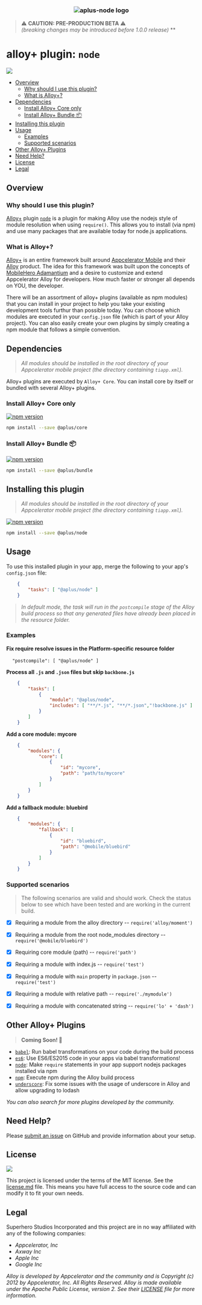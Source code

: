 <h3 align="center">
	<img src="https://cdn.secure-api.org/images/aplus-node.svg" alt="aplus-node logo" />
</h3>

> ⚠️ **CAUTION:  PRE-PRODUCTION BETA** ⚠️   
>_(breaking changes may be introduced before 1.0.0 release)_
**

# alloy+ plugin: `node`

[![](http://img.shields.io/badge/license-MIT-blue.svg?style=flat-square)]()

<!-- TOC depthFrom:2 depthTo:6 insertAnchor:false orderedList:false updateOnSave:true withLinks:true -->

- [Overview](#overview)
	- [Why should I use this plugin?](#why-should-i-use-this-plugin)
	- [What is Alloy+?](#what-is-alloy)
- [Dependencies](#dependencies)
	- [Install Alloy+ Core only](#install-alloy-core-only)
	- [Install Alloy+ Bundle 📦](#install-alloy-bundle-)
- [Installing this plugin](#installing-this-plugin)
- [Usage](#usage)
	- [Examples](#examples)
	- [Supported scenarios](#supported-scenarios)
- [Other Alloy+ Plugins](#other-alloy-plugins)
- [Need Help?](#need-help)
- [License](#license)
- [Legal](#legal)

<!-- /TOC -->

## Overview

### Why should I use this plugin?

[Alloy+][] plugin [`node`][] is a plugin for making Alloy use the nodejs style of module resolution when using `require()`.
This allows you to install (via npm) and use many packages that are available today for node.js applications.

### What is Alloy+?

[Alloy+][] is an entire framework built around [Appcelerator Mobile](http://www.appcelerator.com/mobile-app-development-products/) and their [Alloy](https://github.com/appcelerator/alloy) product. 
The idea for this framework was built upon the concepts of [MobileHero Adamantium](https://github.com/mobilehero/adamantium) 
and a desire to customize and extend Appcelerator Alloy for developers.  How much faster or stronger all depends on YOU, the developer.  

There will be an assortment of alloy+ plugins (available as npm modules) that you can install in your project to help you take your existing development tools furthur 
than possible today.  You can choose which modules are executed in your `config.json` file (which is part of your Alloy project).  You can also easily create your own plugins by simply creating a npm module that follows a simple convention.  

## Dependencies

> _All modules should be installed in the root directory of your Appcelerator mobile project (the directory containing `tiapp.xml`)._

Alloy+ plugins are executed by `Alloy+ Core`.  You can install core by itself or bundled with several Alloy+ plugins.

### Install Alloy+ Core only

[![npm version](https://badge.fury.io/js/%40aplus%2Fcore.svg)](https://badge.fury.io/js/%40aplus%2Fcore)

```bash
npm install --save @aplus/core
```

### Install Alloy+ Bundle 📦

[![npm version](https://badge.fury.io/js/%40aplus%2Fbundle.svg)](https://badge.fury.io/js/%40aplus%2Fbundle)

```bash
npm install --save @aplus/bundle
```


## Installing this plugin

> _All modules should be installed in the root directory of your Appcelerator mobile project (the directory containing `tiapp.xml`)._

[![npm version](https://badge.fury.io/js/%40aplus%2Fnode.svg)](https://badge.fury.io/js/%40aplus%2Fnode)

```bash
npm install --save @aplus/node
```

## Usage

To use this installed plugin in your app, merge the following to your app's `config.json` file:

```json
	{
		"tasks": [ "@aplus/node" ]
	}
```

>_In default mode, the task will run in the `postcompile` stage of the Alloy build process so that 
any generated files have already been placed in the resource folder._

### Examples

**Fix require resolve issues in the Platform-specific resource folder**

&nbsp;&nbsp;&nbsp;&nbsp;`"postcompile": [ "@aplus/node" ]`

**Process all `.js` and `.json` files but skip `backbone.js`**

```json
	{
		"tasks": [
			{
				"module": "@aplus/node",
				"includes": [ "**/*.js", "**/*.json","!backbone.js" ]
			}
		]
	}
```


**Add a core module: mycore**

```json
	{
		"modules": {
			"core": [
				{
					"id": "mycore",
					"path": "path/to/mycore"
				}
			]
		}
	}
```

**Add a fallback module: bluebird**


```json
	{
		"modules": {
			"fallback": [
				{
					"id": "bluebird",
					"path": "@mobile/bluebird"
				}
			]
		}
	}
```

### Supported scenarios

>The following scenarios are valid and should work.  Check the status below to see which have been tested and are working in the current build.

- [X] Requiring a module from the alloy directory -- `require('alloy/moment')`
- [X] Requiring a module from the root node_modules directory  -- `require('@mobile/bluebird')`
- [X] Requiring core module (path) -- `require('path')`
- [X] Requiring a module with index.js -- `require('test')`
- [X] Requiring a module with `main` property in `package.json` -- `require('test')`
- [X] Requiring a module with relative path -- `require('./mymodule')`
- [X] Requiring a module with concatenated string -- `require('lo' + 'dash')`


## Other Alloy+ Plugins

> **Coming Soon! :mega:**

- [`babel`][]: Run babel transformations on your code during the build process
- [`es6`][]: Use ES6/ES2015 code in your apps via babel transformations!
- [`node`][]: Make `require` statements in your app support nodejs packages installed via npm
- [`npm`][]: Execute npm during the Alloy build process
- [`underscore`][]: Fix some issues with the usage of underscore in Alloy and allow upgrading to lodash


_You can also search for more plugins developed by the community._

## Need Help?

Please [submit an issue](https://github.com/mobilehero/aplus-node/issues) on GitHub and provide
information about your setup.

## License

[![](http://img.shields.io/badge/license-MIT-blue.svg?style=flat-square)]()

This project is licensed under the terms of the MIT license.
See the [license.md](https://github.com/mobilehero/aplus-node/blob/master/license.md)  file.
This means you have full access to the source code and can modify it to fit your own needs.

## Legal

Superhero Studios Incorporated and this project are in no way affiliated with any of the following companies:

- _Appcelerator, Inc_
- _Axway Inc_
- _Apple Inc_
- _Google Inc_

_Alloy is developed by Appcelerator and the community and is Copyright (c) 2012 by Appcelerator, Inc. All Rights Reserved. 
Alloy is made available under the Apache Public License, version 2. See their [LICENSE](https://github.com/appcelerator/alloy/blob/master/LICENSE) file for more information._


[alloy]: https://github.com/appcelerator/alloy  "alloy"
[npm]: https://www.npmjs.com/    "npm"
[alloy+]: https://github.com/mobilehero/aplus-core  "Alloy+"
[`node`]: https://github.com/mobilehero/aplus-node  "node"
[`babel`]: https://github.com/mobilehero/aplus-babel  "babel"
[`es6`]: https://github.com/mobilehero/aplus-es6  "es6"
[`underscore`]: https://github.com/mobilehero/aplus-underscore  "underscore"
[`npm`]: https://github.com/mobilehero/aplus-npm  "npm"